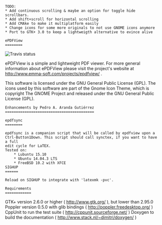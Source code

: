    TODO: 
	* Add continuous scrolling & maybe an option for toggle hide scrollbars. 
	* Add shift+scroll for horizontal scrolling
	* Add CMAke to make it multiplatform easily
	* Change icons for some more originals to not use GNOME icons anymore
	* Port to GTK+ 3.0 to keep a lightweigth alternative to evince alive

    ePDFView
    ========


![Travis status](https://travis-ci.org/jristz/epdfview.svg)

 ePDFView is a simple and lightweight PDF viewer.
 For more general information about ePDFView please visit the project's website at http://www.emma-soft.com/projects/epdfview/ .

 This software is licensed under the GNU General Public License (GPL).
 The icons used by this software are part of the Gnome Icon Theme, 
which is copyright The GNOME Project and released under the GNU General Public License (GPL).

    Enhancements by Pedro A. Aranda Gutiérrez
    =========================================

	epdfsync
	========

	epdfsync is a companion script that will be called by epdfview upon a
	Ctrl-Button1Down. This script should call synctex, if you want to have a full 
	edit cycle for LaTEX.
	Tested on:
	    * Lubuntu 15.10
	    * Ubuntu 14.04.3 LTS
	    * FreeBSD 10.2 with XFCE
	SIGHUP
	======

	Reload on SIGHUP to integrate with 'latexmk -pvc'.
 
    Requirements
    ============

 GTK+ version 2.6.0 or higher ( http://www.gtk.org/ ), but lower than 2.95.0
 Poppler version 0.5.0 with glib bindings ( http://poppler.freedesktop.org/ )
 CppUnit to run the test suite ( http://cppunit.sourceforge.net/ )
 Doxygen to build the documentation ( http://www.stack.nl/~dimitri/doxygen/ )
